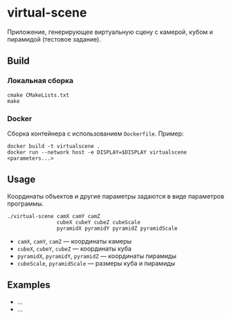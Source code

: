 # virtual-scene

Приложение, генерирующее виртуальную сцену с камерой, кубом и пирамидой (тестовое задание).

## Build

### Локальная сборка

```
cmake CMakeLists.txt
make
```

### Docker

Сборка контейнера с использованием `Dockerfile`. Пример:

```
docker build -t virtualscene .
docker run --network host -e DISPLAY=$DISPLAY virtualscene <parameters...>
```

## Usage

Координаты объектов и другие параметры задаются в виде параметров программы.

```
./virtual-scene camX camY camZ
                cubeX cubeY cubeZ cubeScale
                pyramidX pyramidY pyramidZ pyramidScale
```

- `camX`, `camY`, `camZ` — координаты камеры
- `cubeX`, `cubeY`, `cubeZ` — координаты куба
- `pyramidX`, `pyramidY`, `pyramidZ` — координаты пирамиды
- `cubeScale`, `pyramidScale` — размеры куба и пирамиды

## Examples

- ...
- ...
